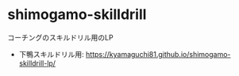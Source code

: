 # shimogamo-skilldrill
コーチングのスキルドリル用のLP
- 下鴨スキルドリル用: https://kyamaguchi81.github.io/shimogamo-skilldrill-lp/
